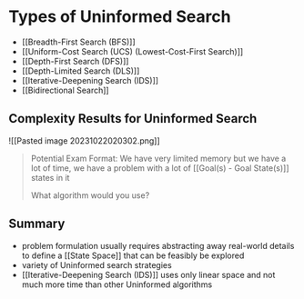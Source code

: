 # Types of Uninformed Search
- [[Breadth-First Search (BFS)]]
- [[Uniform-Cost Search (UCS) (Lowest-Cost-First Search)]]
- [[Depth-First Search (DFS)]]
- [[Depth-Limited Search (DLS)]]
- [[Iterative-Deepening Search (IDS)]]
- [[Bidirectional Search]]

## Complexity Results for Uninformed Search

![[Pasted image 20231022020302.png]]

> Potential Exam Format:
> We have very limited memory but we have a lot of time, we have a problem with a lot of [[Goal(s) - Goal State(s)]] states in it 
> 
> What algorithm would you use?
## Summary
- problem formulation usually requires abstracting away real-world details to define a [[State Space]] that can be feasibly be explored
- variety of Uninformed search strategies
- [[Iterative-Deepening Search (IDS)]] uses only linear space and not much more time than other Uninformed algorithms
